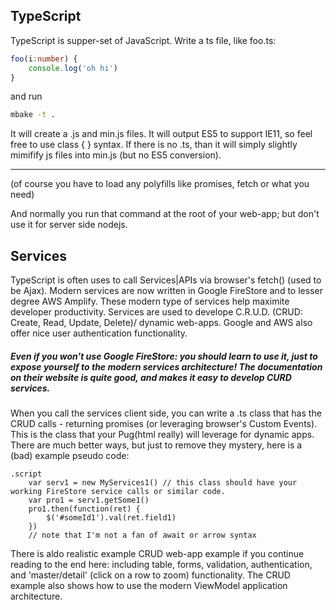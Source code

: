 
## TypeScript

TypeScript is supper-set of JavaScript. Write a ts file, like foo.ts:
```ts
foo(i:number) {
    console.log('oh hi')
}
```
and run
```sh
mbake -t .
```
It will create a .js and min.js files. It will output ES5 to support IE11, so feel free to use class { } syntax. 
If there is no .ts, than it will simply slightly mimifify js files into min.js (but no ES5 conversion).

---
(of course you have to load any polyfills like
promises, fetch or what you need)

And normally you run that command at the root of your web-app; but don't use it for server side nodejs.

## Services

TypeScript is often uses to call Services|APIs via browser's fetch() (used to be Ajax).
Modern services are now written in Google FireStore and to lesser degree AWS Amplify. These 
modern type of services help maximite developer productivity. Services are used
to develope C.R.U.D. (CRUD: Create, Read, Update, Delete)/ dynamic web-apps.
 Google and AWS also offer nice user authentication functionality.

##### Even if you won't use Google FireStore: you should learn to use it, just to expose yourself to the modern services architecture! The documentation on their website is quite good, and makes it easy to develop CURD services.

When you call the services client side, you can write a .ts class that has the CRUD calls - returning promises (or leveraging browser's Custom Events).
This is the class that your Pug(html really) will leverage for dynamic apps. There are much better ways, but just to remove they mystery, here is a (bad) example pseudo code:

```pug
.script
    var serv1 = new MyServices1() // this class should have your working FireStore service calls or similar code.
    var pro1 = serv1.getSome1()
    pro1.then(function(ret) {
        $('#someId1').val(ret.field1)
    })
    // note that I'm not a fan of await or arrow syntax
```

There is aldo realistic example CRUD web-app example if you continue reading to the end here: including table, forms, validation, authentication, and 'master/detail' (click on a row to zoom) functionality. The CRUD example also shows how to use the modern ViewModel application architecture. 


